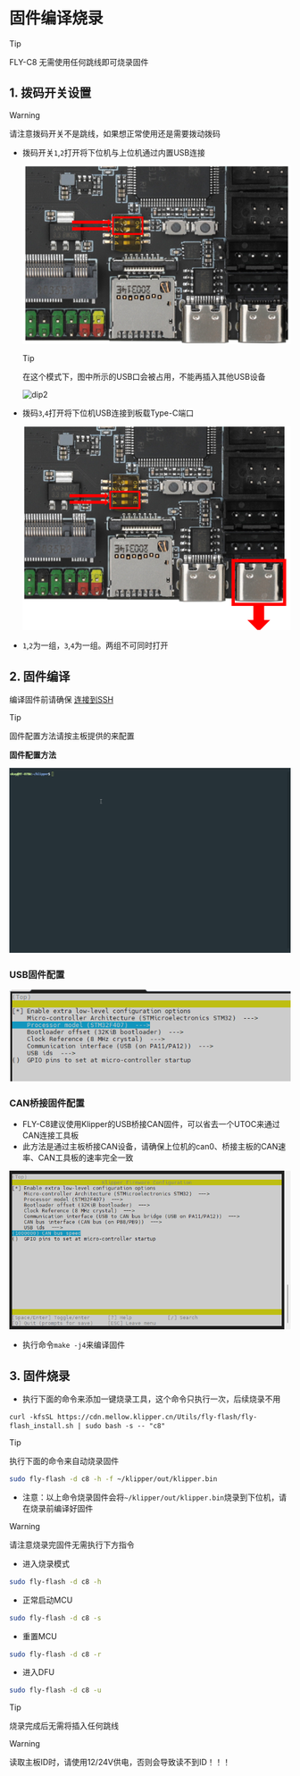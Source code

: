 # 固件编译烧录

> [!TIP]
> FLY-C8 无需使用任何跳线即可烧录固件



## 1. 拨码开关设置

> [!Warning]
> 请注意拨码开关不是跳线，如果想正常使用还是需要拨动拨码
* 拨码开关``1``,``2``打开将下位机与上位机通过内置USB连接

  ![dip1](../../images/boards/fly_c8/dip1.png)

  > [!TIP]
  > 在这个模式下，图中所示的USB口会被占用，不能再插入其他USB设备

  ![dip2](../../images/boards/fly_gemini_v3/dip2.png)

* 拨码``3``,``4``打开将下位机USB连接到板载Type-C端口

  ![dip2](../../images/boards/fly_c8/dip2.png)

* ``1``,``2``为一组，``3``,``4``为一组。两组不可同时打开

## 2. 固件编译

编译固件前请确保 [连接到SSH](/board/fly_gemini/host/FLY_π_ssh.md "点击即可跳转")

> [!TIP]
> 固件配置方法请按主板提供的来配置

**固件配置方法**

![MAKE](../../images/adv/make.gif)

<!-- tabs:start -->

### **USB固件配置**

![usb2can](../../images/boards/fly_c8/usb.png ":no-zooom")



### **CAN桥接固件配置**

* FLY-C8建议使用Klipper的USB桥接CAN固件，可以省去一个UTOC来通过CAN连接工具板
* 此方法是通过主板桥接CAN设备，请确保上位机的can0、桥接主板的CAN速率、CAN工具板的速率完全一致

![usb2can](../../images/boards/fly_c8/usb2can.png ":no-zooom")

<!-- tabs:end -->

* 执行命令```make -j4```来编译固件

## 3. 固件烧录

* 执行下面的命令来添加一键烧录工具，这个命令只执行一次，后续烧录不用

```
curl -kfsSL https://cdn.mellow.klipper.cn/Utils/fly-flash/fly-flash_install.sh | sudo bash -s -- "c8"
```

  > [!TIP]
> 执行下面的命令来自动烧录固件

```bash
sudo fly-flash -d c8 -h -f ~/klipper/out/klipper.bin
```

* 注意：以上命令烧录固件会将``~/klipper/out/klipper.bin``烧录到下位机，请在烧录前编译好固件

> [!Warning]
> 请注意烧录完固件无需执行下方指令

* 进入烧录模式

```bash
sudo fly-flash -d c8 -h
```


* 正常启动MCU

```bash
sudo fly-flash -d c8 -s
```

* 重置MCU

```bash
sudo fly-flash -d c8 -r
```

* 进入DFU

```bash
sudo fly-flash -d c8 -u
```

> [!TIP]
> 烧录完成后无需将插入任何跳线

> [!warning]
> 读取主板ID时，请使用12/24V供电，否则会导致读不到ID！！！

